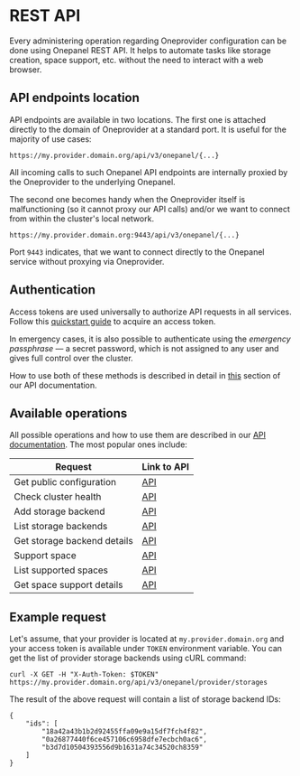 # REST API

Every administering operation regarding Oneprovider configuration can be done
using Onepanel REST API. It helps to automate tasks like storage creation, space
support, etc. without the need to interact with a web browser.

## API endpoints location

API endpoints are available in two locations. The first one is attached directly
to the domain of Oneprovider at a standard port. It is useful for the majority
of use cases:

```
https://my.provider.domain.org/api/v3/onepanel/{...}
```

All incoming calls to such Onepanel API endpoints are internally proxied by the
Oneprovider to the underlying Onepanel.

The second one becomes handy when the Oneprovider itself is malfunctioning (so
it cannot proxy our API calls) and/or we want to connect from within the
cluster's local network.

```
https://my.provider.domain.org:9443/api/v3/onepanel/{...}
```

Port `9443` indicates, that we want to connect directly to the Onepanel service
without proxying via Oneprovider.

## Authentication

Access tokens are used universally to authorize API requests in all services.
Follow this [quickstart guide](../../../user-guide/tokens.md#access-token-quickstart)
to acquire an access token.

In emergency cases, it is also possible to authenticate using the *emergency
passphrase* — a secret password, which is not assigned to any user and gives
full control over the cluster.

How to use both of these methods is described in detail in
[this](https://onedata.org/#/home/api/latest/onepanel?anchor=section/Overview/Authentication)
section of our API documentation.

## Available operations

All possible operations and how to use them are described in our
[API documentation](https://onedata.org/#/home/api/latest/onepanel). The most
popular ones include:

| Request                     | Link to API                                                                                |
| --------------------------- | ------------------------------------------------------------------------------------------ |
| Get public configuration    | [API](https://onedata.org/#/home/api/latest/onepanel?anchor=operation/get_configuration)   |
| Check cluster health        | [API](https://onedata.org/#/home/api/latest/onepanel?anchor=operation/health)              |
| Add storage backend         | [API](https://onedata.org/#/home/api/latest/onepanel?anchor=operation/add_storage)         |
| List storage backends       | [API](https://onedata.org/#/home/api/latest/onepanel?anchor=operation/get_storages)        |
| Get storage backend details | [API](https://onedata.org/#/home/api/latest/onepanel?anchor=operation/get_storage_details) |
| Support space               | [API](https://onedata.org/#/home/api/latest/onepanel?anchor=operation/support_space)       |
| List supported spaces       | [API](https://onedata.org/#/home/api/latest/onepanel?anchor=operation/get_provider_spaces) |
| Get space support details   | [API](https://onedata.org/#/home/api/latest/onepanel?anchor=operation/get_space_details)   |

## Example request

Let's assume, that your provider is located at `my.provider.domain.org` and your
access token is available under `TOKEN` environment variable. You can get the
list of provider storage backends using cURL command:

```
curl -X GET -H "X-Auth-Token: $TOKEN" https://my.provider.domain.org/api/v3/onepanel/provider/storages
```

The result of the above request will contain a list of storage backend IDs:

```
{
    "ids": [
        "18a42a43b1b2d92455ffa09e9a15df7fch4f82",
        "0a26877440f6ce457106c6958dfe7ecbch0ac6",
        "b3d7d10504393556d9b1631a74c34520ch8359"
    ]
}
```
